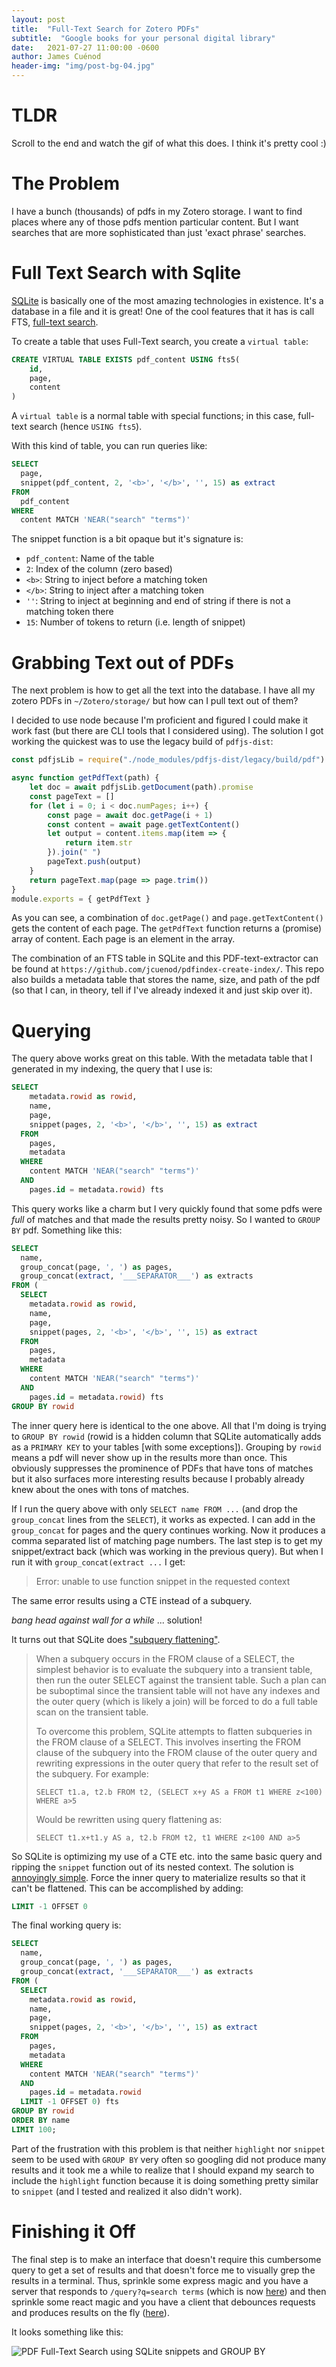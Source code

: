 ```yaml
---
layout: post
title:  "Full-Text Search for Zotero PDFs"
subtitle:  "Google books for your personal digital library"
date:   2021-07-27 11:00:00 -0600
author: James Cuénod
header-img: "img/post-bg-04.jpg"
---
```


# TLDR

Scroll to the end and watch the gif of what this does. I think it's pretty cool :)

# The Problem

I have a bunch (thousands) of pdfs in my Zotero storage. I want to find places where any of those pdfs mention particular content. But I want searches that are more sophisticated than just 'exact phrase' searches.

# Full Text Search with Sqlite

[SQLite](https://www.sqlite.org) is basically one of the most amazing technologies in existence. It's a database in a file and it is great! One of the cool features that it has is call FTS, [full-text search](https://www.sqlite.org/fts5.html).

To create a table that uses Full-Text search, you create a `virtual table`:

```sql
CREATE VIRTUAL TABLE EXISTS pdf_content USING fts5(
    id,
    page,
    content
)
```

A `virtual table` is a normal table with special functions; in this case, full-text search (hence `USING fts5`).

With this kind of table, you can run queries like:

```sql
SELECT
  page,
  snippet(pdf_content, 2, '<b>', '</b>', '', 15) as extract
FROM
  pdf_content
WHERE
  content MATCH 'NEAR("search" "terms")'
```

The snippet function is a bit opaque but it's signature is:

- `pdf_content`: Name of the table
- `2`: Index of the column (zero based)
- `<b>`: String to inject before a matching token
- `</b>`: String to inject after a matching token
- `''`: String to inject at beginning and end of string if there is not a matching token there
- `15`: Number of tokens to return (i.e. length of snippet)

# Grabbing Text out of PDFs

The next problem is how to get all the text into the database. I have all my zotero PDFs in `~/Zotero/storage/` but how can I pull text out of them?

I decided to use node because I'm proficient and figured I could make it work fast (but there are CLI tools that I considered using). The solution I got working the quickest was to use the legacy build of `pdfjs-dist`:

```js
const pdfjsLib = require("./node_modules/pdfjs-dist/legacy/build/pdf")

async function getPdfText(path) {
    let doc = await pdfjsLib.getDocument(path).promise
    const pageText = []
    for (let i = 0; i < doc.numPages; i++) {
        const page = await doc.getPage(i + 1)
        const content = await page.getTextContent()
        let output = content.items.map(item => {
            return item.str
        }).join(" ")
        pageText.push(output)
    }
    return pageText.map(page => page.trim())
}
module.exports = { getPdfText }
```

As you can see, a combination of `doc.getPage()` and `page.getTextContent()` gets the content of each page. The `getPdfText` function returns a (promise) array of content. Each page is an element in the array.

The combination of an FTS table in SQLite and this PDF-text-extractor can be found at `https://github.com/jcuenod/pdfindex-create-index/`. This repo also builds a metadata table that stores the name, size, and path of the pdf (so that I can, in theory, tell if I've already indexed it and just skip over it).

# Querying

The query above works great on this table. With the metadata table that I generated in my indexing, the query that I use is:

```sql
SELECT
    metadata.rowid as rowid,
    name,
    page,
    snippet(pages, 2, '<b>', '</b>', '', 15) as extract
  FROM
    pages,
    metadata
  WHERE
    content MATCH 'NEAR("search" "terms")'
  AND
    pages.id = metadata.rowid) fts
```

This query works like a charm but I very quickly found that some pdfs were *full* of matches and that made the results pretty noisy. So I wanted to `GROUP BY` pdf. Something like this:

```sql
SELECT 
  name,
  group_concat(page, ', ') as pages,
  group_concat(extract, '___SEPARATOR___') as extracts
FROM (
  SELECT
    metadata.rowid as rowid,
    name,
    page,
    snippet(pages, 2, '<b>', '</b>', '', 15) as extract
  FROM
    pages,
    metadata
  WHERE
    content MATCH 'NEAR("search" "terms")'
  AND
    pages.id = metadata.rowid) fts
GROUP BY rowid
```

The inner query here is identical to the one above. All that I'm doing is trying to `GROUP BY rowid` (rowid is a hidden column that SQLite automatically adds as a `PRIMARY KEY` to your tables [with some exceptions]). Grouping by `rowid` means a pdf will never show up in the results more than once. This obviously suppresses the prominence of PDFs that have tons of matches but it also surfaces more interesting results because I probably already knew about the ones with tons of matches.

If I run the query above with only `SELECT name FROM ...` (and drop the `group_concat` lines from the `SELECT`), it works as expected. I can add in the `group_concat` for pages and the query continues working. Now it produces a comma separated list of matching page numbers. The last step is to get my snippet/extract back (which was working in the previous query). But when I run it with `group_concat(extract ...` I get:

>Error: unable to use function snippet in the requested context

The same error results using a CTE instead of a subquery.

*bang head against wall for a while* ... solution!

It turns out that SQLite does ["subquery flattening"](https://www.sqlite.org/optoverview.html#subquery_flattening).

>When a subquery occurs in the FROM clause of a SELECT, the simplest behavior is to evaluate the subquery into a transient table, then run the outer SELECT against the transient table. Such a plan can be suboptimal since the transient table will not have any indexes and the outer query (which is likely a join) will be forced to do a full table scan on the transient table.
>
>To overcome this problem, SQLite attempts to flatten subqueries in the FROM clause of a SELECT. This involves inserting the FROM clause of the subquery into the FROM clause of the outer query and rewriting expressions in the outer query that refer to the result set of the subquery. For example:
>
>  `SELECT t1.a, t2.b FROM t2, (SELECT x+y AS a FROM t1 WHERE z<100) WHERE a>5`
>
>Would be rewritten using query flattening as:
>
>  `SELECT t1.x+t1.y AS a, t2.b FROM t2, t1 WHERE z<100 AND a>5`

So SQLite is optimizing my use of a CTE etc. into the same basic query and ripping the `snippet` function out of its nested context. The solution is [annoyingly simple](https://www.mail-archive.com/sqlite-users@mailinglists.sqlite.org/msg115821.html). Force the inner query to materialize results so that it can't be flattened. This can be accomplished by adding:

```sql
LIMIT -1 OFFSET 0
```

The final working query is:

```sql
SELECT 
  name,
  group_concat(page, ', ') as pages,
  group_concat(extract, '___SEPARATOR___') as extracts
FROM (
  SELECT
    metadata.rowid as rowid,
    name,
    page,
    snippet(pages, 2, '<b>', '</b>', '', 15) as extract
  FROM
    pages,
    metadata
  WHERE
    content MATCH 'NEAR("search" "terms")'
  AND
    pages.id = metadata.rowid
  LIMIT -1 OFFSET 0) fts
GROUP BY rowid
ORDER BY name
LIMIT 100;
```

Part of the frustration with this problem is that neither `highlight` nor `snippet` seem to be used with `GROUP BY` very often so googling did not produce many results and it took me a while to realize that I should expand my search to include the `highlight` function because it is doing something pretty similar to `snippet` (and I tested and realized it also didn't work).

# Finishing it Off

The final step is to make an interface that doesn't require this cumbersome query to get a set of results and that doesn't force me to visually grep the results in a terminal. Thus, sprinkle some express magic and you have a server that responds to `/query?q=search terms` (which is now [here](https://github.com/jcuenod/pdfindex-server)) and then sprinkle some react magic and you have a client that debounces requests and produces results on the fly ([here](https://github.com/jcuenod/pdfindex-client)).

It looks something like this:

![PDF Full-Text Search using SQLite snippets and GROUP BY](https://raw.githubusercontent.com/jcuenod/pdfindex-client/master/demo.gif)